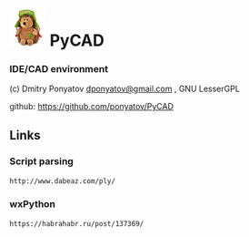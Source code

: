 # ![logo](logo.png) PyCAD
### IDE/CAD environment

(c) Dmitry Ponyatov <dponyatov@gmail.com> , GNU LesserGPL

github: https://github.com/ponyatov/PyCAD

## Links
### Script parsing
	http://www.dabeaz.com/ply/
### wxPython
	https://habrahabr.ru/post/137369/
